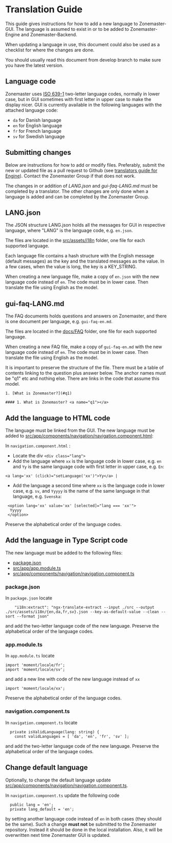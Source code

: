 # Translation Guide

This guide gives instructions for how to add a new language to
Zonemaster-GUI. The language is assumed to exist in or to be added
to Zonemaster-Engine and Zonemaster-Backend.

When updating a language in use, this document could also be used as
a checklist for where the changes are done.

You should usually read this document from develop branch to make
sure you have the latest version.

## Language code

Zonemaster uses [ISO 639-1] two-letter language codes, normally in
lower case, but in GUI sometimes with first letter in upper case
to make the display nicer. GUI is currently available in the
following languages with the attached language code:

* `da` for Danish language
* `en` for English language
* `fr` for French language
* `sv` for Swedish language


## Submitting changes

Below are instructions for how to add or modify files. Preferably,
submit the new or updated file as a pull request to Github (see
[translators guide for Engine]). Contact the Zonemaster Group if
that does not work.

The changes in or addition of *LANG.json* and *gui-faq-LANG.md* must
be completed by a translator. The other changes are only done when
a language is added and can be completed by the Zonemaster Group.


## LANG.json

The JSON structure LANG.json holds all the messages for GUI in respective
language, where "LANG" is the language code, e.g. `en.json`.

The files are located in the [src/assets/i18n] folder, one file for each
supported language.

Each language file contains a hash structure with the English message
(default messages) as the key and the translated messages as the value. In
a few cases, when the value is long, the key is a KEY_STRING.

When creating a new language file, make a copy of `en.json` with the new
language code instead of `en`. The code must be in lower case. Then
translate the file using English as the model.


## gui-faq-LANG.md

The FAQ documents holds questions and answers on Zonemaster, and there
is one document per language, e.g. `gui-faq-en.md`.

The files are located in the [docs/FAQ] folder, one file for each supported
language.

When creating a new FAQ file, make a copy of `gui-faq-en.md` with the new
language code instead of `en`. The code must be in lower case. Then
translate the file using English as the model.

It is important to preserve the structure of the file. There must be a
table of contents linking to the question plus answer below. The anchor
names must be "q1" etc and nothing else. There are links in the code
that assume this model.

```
1. [What is Zonemaster?](#q1)

#### 1. What is Zonemaster? <a name="q1"></a>
```

## Add the language to HTML code

The language must be linked from the GUI. The new language must be added
to [src/app/components/navigation/navigation.component.html]:

In `navigation.component.html` :

  * Locate the div `<div class="lang">`
  * Add the language where `xx` is the language code in lower case, e.g.
    `en` and `Yy` is the same language code with first letter in upper
    case, e.g. `En`:

```
<a lang='xx' (click)="setLanguage('xx')">Yy</a> |
```
  * Add the language a second time where `xx` is the language code in
    lower case, e.g. `sv`, and `Yyyyy` is the name of the same language
    in that language, e.g. `Svenska`:

```
 <option lang='xx' value='xx' [selected]="lang === 'xx'">
  Yyyyy
 </option>
 ```

Preserve the alphabetical order of the language codes.

## Add the language in Type Script code

The new language must be added to the following files:

* [package.json]
* [src/app/app.module.ts]
* [src/app/components/navigation/navigation.component.ts]

### package.json

In `package.json` locate

```
    "i18n:extract": "ngx-translate-extract --input ./src --output ./src/assets/i18n/{en,da,fr,sv}.json --key-as-default-value --clean --sort --format json"
```
and add the two-letter language code of the new language. Preserve
the alphabetical order of the language codes.

### app.module.ts

In `app.module.ts` locate

```
import 'moment/locale/fr';
import 'moment/locale/sv';
```
and add a new line with code of the new language instead of `xx`
```
import 'moment/locale/xx';
```
Preserve the alphabetical order of the language codes.

### navigation.component.ts

In `navigation.component.ts` locate

```
  private isValidLanguage(lang: string) {
    const validLanguages = [ 'da', 'en', 'fr', 'sv' ];
```
and add the two-letter language code of the new language. Preserve
the alphabetical order of the language codes.


## Change default language

Optionally, to change the default language update
[src/app/components/navigation/navigation.component.ts].

In `navigation.component.ts` update the following code
```
  public lang = 'en';
  private lang_default = 'en';
```
by setting another language code instead of `en` in both cases (they
should be the same). Such a change **must not** be submitted to the
Zonemaster repository. Instead it should be done in the local
installation. Also, it will be overwritten next time Zonemaster GUI
is updated.


[ISO 639-1]:                                               https://en.wikipedia.org/wiki/List_of_ISO_639-1_codes
[docs/FAQ]:                                                FAQ
[package.json]:                                            ../package.json
[src/app/app.module.ts]:                                   ../src/app/app.module.ts
[src/app/components/navigation/navigation.component.html]: ../src/app/components/navigation/navigation.component.html
[src/app/components/navigation/navigation.component.ts]:   ../src/app/components/navigation/navigation.component.ts
[src/assets/i18n]:                                         ../src/assets/i18n
[translators guide for Engine]:                            https://github.com/zonemaster/zonemaster-engine/blob/develop/docs/Translation-translators.md


